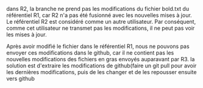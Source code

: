 dans R2, la branche ne prend pas les modifications du fichier bold.txt du référentiel R1, car R2 n'a pas été fusionné avec les nouvelles mises à jour. Le référentiel R2 est considéré comme un autre utilisateur.
Par conséquent, comme cet utilisateur ne transmet pas les modifications, il ne peut pas voir les mises à jour.


Après avoir modifié le fichier dans le référentiel R1, nous ne pouvons pas envoyer ces modifications dans le github,
car il ne contient pas les nouvelles modifications des fichiers en gras envoyés auparavant par R3.
la solution est d'extraire les modifications de github(faire un git pull pour avoir les dernières modifications, puis de les changer et de les repousser ensuite vers github
